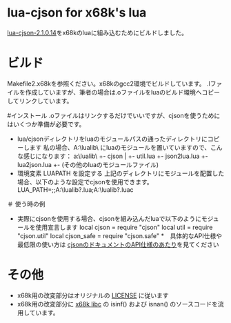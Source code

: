 # lua-cjson for x68k's lua
[lua-cjson-2.1.0.14](https://github.com/openresty/lua-cjson?tab=readme-ov-file)をx68kのluaに組み込むためにビルドしました。

# ビルド
Makefile2.x68kを参照ください。x68kのgcc2環境でビルドしています。
.lファイルを作成していますが、筆者の場合は.oファイルをluaのビルド環境へコピーしてリンクしています。

#インストール
.oファイルはリンクするだけでいいですが、cjsonを使うためにはいくつか準備が必要です。
* lua/cjsonディレクトリをluaのモジュールパスの通ったディレクトリにコピーします
 私の場合、A:\\lualib\\ にluaのモジュールを置いていますので、こんな感じになります：
 a:\\lualib\\
       +- cjson
       |    +- util.lua
       +- json2lua.lua
       +- lua2json.lua
       +- (その他のluaのモジュールファイル)
* 環境変素 LUAPATH を設定する
  上記のディレクトリにモジュールを配置した場合、以下のような設定でcjsonを使用できます。
  LUA_PATH=;;A:\lualib\?.lua;A:\lualib\?.luac

＃ 使う時の例
* 実際にcjsonを使用する場合、cjsonを組み込んだluaで以下のようにモジュールを使用宣言します
  local cjson = require "cjson"
  local util = require "cjson.util"
  local cjson_safe = require "cjson.safe"
*　具体的なAPI仕様や最低限の使い方は [cjsonのドキュメントのAPI仕様のあたり](https://github.com/openresty/lua-cjson/blob/master/manual.adoc)を見てください

# その他
* x68k用の改変部分はオリジナルの [LICENSE](https://github.com/openresty/lua-cjson/blob/master/LICENSE) に従います
* x68k用の改変部分に [x68k libc](http://retropc.net/x68000/software/develop/lib/libc1132a/) の isinf() および isnan() のソースコードを流用しています。

